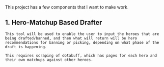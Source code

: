 This project has a few components that I want to make work. 

## 1. Hero-Matchup Based Drafter
    This tool will be used to enable the user to input the heroes that are being drafted/banned, and then what will return will be hero recommendations for banning or picking, depending on what phase of the draft is happening.

    This requires scraping of dotabuff, which has pages for each hero and their own matchups against other heroes.